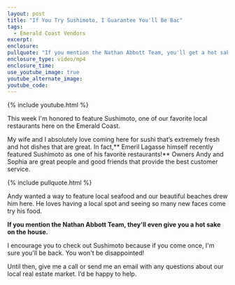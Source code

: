 ```yaml
---
layout: post
title: "If You Try Sushimoto, I Guarantee You'll Be Bac"
tags:
  - Emerald Coast Vendors
excerpt:
enclosure:
pullquote: "If you mention the Nathan Abbott Team, you'll get a hot sake on the house."
enclosure_type: video/mp4
enclosure_time:
use_youtube_image: true
youtube_alternate_image:
youtube_code:
---
```



{% include youtube.html %}

This week I'm honored to feature Sushimoto, one of our favorite local restaurants here on the Emerald Coast.

My wife and I absolutely love coming here for sushi that’s extremely fresh and hot dishes that are great. In fact,** Emeril Lagasse himself recently featured Sushimoto as one of his favorite restaurants!** Owners Andy and Sophia are great people and good friends that provide the best customer service.

{% include pullquote.html %}

Andy wanted a way to feature local seafood and our beautiful beaches drew him here. He loves having a local spot and seeing so many new faces come try his food.

**If you mention the Nathan Abbott Team, they'll even give you a hot sake on the house.**

I encourage you to check out Sushimoto because if you come once, I'm sure you'll be back. You won't be disappointed!

Until then, give me a call or send me an email with any questions about our local real estate market. I’d be happy to help.